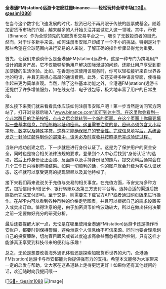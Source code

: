 **全港通FM(station)远游卡怎麽註冊binance——轻松玩转全球市场[[TG💪+ @esim1088](https://t.me/s/esim1088)]**

在当今这个数字化飞速发展的时代，投资已经不再局限于传统的股票或基金。随着加密货币市场的兴起，越来越多的人开始关注并尝试进入这一领域。其中，币安（Binance）作为全球领先的加密货币交易平台之一，吸引了无数投资者的目光。然而，对于许多新手来说，如何注册币安账户却成了一个不小的挑战。特别是对于那些希望在全球范围内进行交易的人来说，了解正确的操作步骤显得尤为重要。

首先，让我们来谈谈什么是全港通FM(station)远游卡。这是一种专门为跨境用户设计的服务产品，它不仅能够帮助用户解决国际漫游的问题，还能让用户享受到更加便捷的生活体验。比如，在香港地区使用该服务时，你可以轻松接听来自世界各地的电话，并且无需担心高昂的通话费用。此外，它还支持多种语言界面，使得操作起来更为简单直观。当然，除了这些基本功能之外，全港通FM(station)远游卡还提供了许多增值服务，如在线支付、电子钱包等，极大地丰富了用户的日常生活。

那么接下来我们就来看看具体应该如何注册币安账户吧！第一步当然是访问官方网站了。打开浏览器后输入“www.binance.com”即可到达主页。在这里你会看到一个非常醒目的注册按钮，点击之后会跳转到一个新的页面。在这个页面上你需要填写一些基本信息，包括邮箱地址和密码。这里需要注意的是，密码必须包含大小写字母、数字以及特殊字符，这样才能确保账户的安全性。完成信息填写后，系统会发送一封验证邮件到你的邮箱中，请务必及时查收并按照提示完成验证过程。

当账户成功创建之后，下一步就是进行身份认证了。这是为了保护用户的资金安全，同时也是符合相关法律法规的要求。登录到个人中心后找到“身份认证”的选项，然后上传身份证正面照、反面照以及手持身份证的照片。提交资料后通常会在几个工作日内得到审核结果。如果一切顺利的话，你的账户就会升级为实名认证状态，这样就可以享受更高的提现限额以及其他特权了。

接下来我们再来说说关于充值与交易的相关事宜。在充值方面，币安支持多种方式，包括信用卡/借记卡、银行转账以及第三方支付平台等。选择合适的渠道后按照指示完成支付即可。至于交易，则需要先下载官方APP或者通过网页版来进行操作。在APP内可以看到各种币种的价格走势图表，并且可以根据自己的需求设置买入或卖出订单。值得注意的是，由于加密货币价格波动较大，所以在做出任何决策之前一定要做好充分的研究分析。

最后还要提醒大家一点，无论是在哪里使用全港通FM(station)远游卡还是操作币安账户，都要时刻保持警惕，避免泄露个人信息给不可信来源。同时也要合理规划自己的投资策略，切勿盲目跟风或者过度追求高收益而忽视风险控制。只有这样才能够真正享受到科技带来的便利与乐趣！

总之，无论是想要改善海外通讯体验还是探索加密货币世界的大门，全港通FM(station)远游卡与币安都能为你提供强有力的支持。希望本文能够为大家带来一定的启发与帮助，让大家在这条道路上走得更远更好！如果你还有其他疑问的话，欢迎随时向我提问哦～

[[TG💪+ @esim1088](https://t.me/s/esim1088) ![Image](https://i.postimg.cc/4NQfJmqS/Snipaste-2025-05-13-00-14-12.png)]